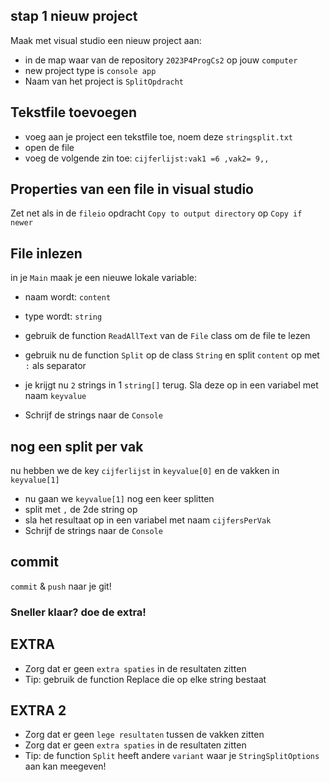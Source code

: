 
## stap 1 nieuw project


Maak met visual studio een nieuw project aan:
- in de map waar van de repository `2023P4ProgCs2` op jouw `computer`
- new project type is `console app` 
- Naam van het project is `SplitOpdracht`


## Tekstfile toevoegen

- voeg aan je project een tekstfile toe, noem deze `stringsplit.txt`
- open de file
- voeg de volgende zin toe: `cijferlijst:vak1 =6 ,vak2= 9,,`



## Properties van een file in visual studio

Zet net als in de `fileio` opdracht `Copy to output directory` op `Copy if newer`

## File inlezen


in je `Main` maak je een nieuwe lokale variable:

- naam wordt: `content`
- type wordt: `string`

- gebruik de function `ReadAllText` van de  `File` class om de file te lezen 
- gebruik nu de function `Split` op de class `String` en split `content` op met `:` als separator
- je krijgt nu `2` strings in 1 `string[]` terug. Sla deze op in een variabel met naam `keyvalue`
- Schrijf de strings naar de `Console`

## nog een split per vak

nu hebben we de key `cijferlijst` in `keyvalue[0]` en de vakken in `keyvalue[1]`
- nu gaan we `keyvalue[1]` nog een keer splitten
- split met `,` de 2de string op
- sla het resultaat op in een variabel met naam `cijfersPerVak`
- Schrijf de strings naar de `Console`


## commit

`commit` & `push` naar je git!


### Sneller klaar? doe de extra!

## EXTRA

- Zorg dat er geen `extra spaties` in de resultaten zitten 
- Tip: gebruik de function Replace die op elke string bestaat

## EXTRA 2

- Zorg dat er geen `lege resultaten` tussen de vakken zitten
- Zorg dat er geen `extra spaties` in de resultaten zitten
- Tip: de function `Split` heeft andere `variant` waar je `StringSplitOptions` aan kan meegeven!

